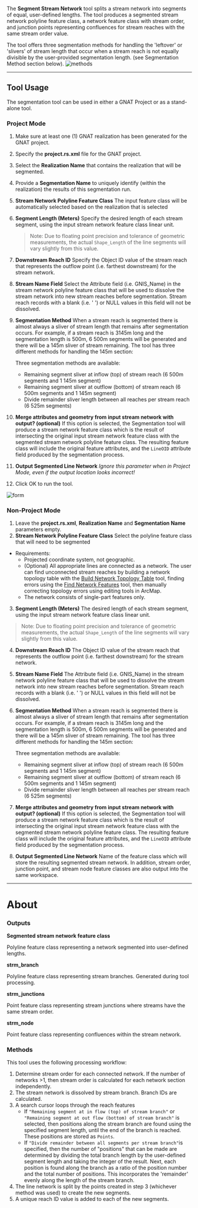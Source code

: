 The **Segment Stream Network** tool splits a stream network into 
segments of equal, user-defined lengths. The tool produces a segmented stream 
network polyline feature class, a network feature class with stream order, 
and junction points representing confluences for stream reaches with the same 
stream order value. 

The tool offers three segmentation methods for handling the 'leftover' or 'slivers' of stream length that occur when a stream reach is not equally divisible by the user-provided segmentation length.  (see Segmentation Method section below).
![methods]({{site.baseurl}}/images/seg_methods.png)

_______________________________________________________________
## Tool Usage

The segmentation tool can be used in either a GNAT Project or as a stand-alone tool.

### Project Mode

1.  Make sure at least one (1) GNAT realization has been generated for the GNAT project.
2. Specify the  **project.rs.xml** file for the GNAT project.
3. Select the **Realization Name** that contains the realization that will be segmented.
4. Provide a **Segmentation Name** to uniquely identify (within the realization) the results of this segmentation run.
5. **Stream Network Polyline Feature Class**  The input feature class will be automatically selected based on the realization that is selected


3. **Segment Length (Meters)** Specify the desired length of each stream segment, using the input stream network feature class linear unit. 

   > Note: Due to floating point precision and tolerance of geometric measurements, the actual `Shape_Length` of the line segments will vary slightly from this value. 


4. **Downstream Reach ID** Specify the Object ID value of the stream reach that represents the outflow point (i.e. farthest downstream) for the stream network.

5. **Stream Name Field** Select the Attribute field (i.e. GNIS_Name) in the stream network polyline feature class that will be used to dissolve the stream network into new stream reaches before segmentation. Stream reach records with a blank (i.e. ' ') or NULL values in this field will not be dissolved.

6. **Segmentation Method** When a stream reach is segmented there is almost always a sliver of stream length that remains after segmentation occurs.  For example, if a stream reach is 3145m long and the segmentation length is 500m, 6 500m segments will be generated and there will be a 145m sliver of stream remaining.  The tool has three different methods for handling the 145m section: 

   Three segmentation methods are available:

   - Remaining segment sliver at inflow (top) of stream reach (6 500m segments and 1 145m segment)
   - Remaining segment sliver at outflow (bottom) of stream reach (6 500m segments and 1 145m segment)
   - Divide remainder sliver length between all reaches per stream reach (6 525m segments)

7. **Merge attributes and geometry from input stream network with output? (optional)** If this option is selected, the Segmentation tool will produce a stream network feature class which is the result of intersecting the original input stream network feature class with the segmented stream network polyline feature class. The resulting feature class will include the original feature attributes, and the `LineOID` attribute field produced by the segmentation process.

8. **Output Segmented Line Network** *Ignore this parameter when in Project Mode, even if the output location looks incorrect!*

9. Click OK to run the tool.

![form]({{site.baseurl}}/images/seg_form.PNG)

### Non-Project Mode

1. Leave the  **project.rs.xml**, **Realization Name** and **Segmentation Name** parameters empty.
2. **Stream Network Polyline Feature Class**  Select the polyline feature class that will need to be segmented

- Requirements: 
  - Projected coordinate system, not geographic.
  - (Optional) All appropriate lines are connected as a network. The user can find unconnected stream reaches by building a network topology table with the [Build Network Topology Table](http://gnat.riverscapes.xyz/Build-Network-Topology-Table) tool, finding errors using the [Find Network Features](http://gnat.riverscapes.xyz/Find-Network-Features) tool, then manually correcting topology errors using editing tools in ArcMap.
  - The network consists of single-part features only.

3. **Segment Length (Meters)** The desired length of each stream segment, using the input stream network feature class linear unit. 

> Note: Due to floating point precision and tolerance of geometric measurements, the actual `Shape_Length` of the line segments will vary slightly from this value. 

4. **Downstream Reach ID** The Object ID value of the stream reach that represents the outflow point (i.e. farthest downstream) for the stream network.

5. **Stream Name Field** The Attribute field (i.e. GNIS_Name) in the stream network polyline feature class that will be used to dissolve the stream network into new stream reaches before segmentation. Stream reach records with a blank (i.e. ' ') or NULL values in this field will not be dissolved.

6. **Segmentation Method** When a stream reach is segmented there is almost always a sliver of stream length that remains after segmentation occurs.  For example, if a stream reach is 3145m long and the segmentation length is 500m, 6 500m segments will be generated and there will be a 145m sliver of stream remaining.  The tool has three different methods for handling the 145m section: 

   Three segmentation methods are available:

   - Remaining segment sliver at inflow (top) of stream reach (6 500m segments and 1 145m segment)
   - Remaining segment sliver at outflow (bottom) of stream reach (6 500m segments and 1 145m segment)
   - Divide remainder sliver length between all reaches per stream reach (6 525m segments)

7. **Merge attributes and geometry from input stream network with output? (optional)** If this option is selected, the Segmentation tool will produce a stream network feature class which is the result of intersecting the original input stream network feature class with the segmented stream network polyline feature class. The resulting feature class will include the original feature attributes, and the `LineOID` attribute field produced by the segmentation process.

8. **Output Segmented Line Network** Name of the feature class which will store the resulting segmented stream network. In addition, stream order, junction point, and stream node feature classes are also output into the same workspace.


------

# About

### Outputs

**Segmented stream network feature class**

Polyline feature class representing a network segmented into user-defined lengths.

**strm_branch**

Polyline feature class representing stream branches. Generated during tool processing.

**strm_junctions**

Point feature class representing stream junctions where streams have the same stream order. 

**strm_node**

Point feature class representing confluences within the stream network.

### Methods

This tool uses the following processing workflow:

1. Determine stream order for each connected network.  If the number of networks >1, then stream order is calculated for each network section independently. 
2. The stream network is dissolved by stream branch. Branch IDs are calculated.
3. A search cursor loops through the reach features
   - If `"Remaining segment at in flow (top) of stream branch"` or `"Remaining segment at out flow (bottom) of stream branch"` is selected, then positions along the stream branch are found using the specified segment length, until the end of the branch is reached. These positions are stored as `Points`.
   - If `"Divide remainder between all segments per stream branch"`is specified, then the number of "positions" that can be made are determined by dividing the total branch length by the user-defined segment length and taking the integer of the result. Next, each position is found along the branch as a ratio of the position number and the total number of positions. This incorporates the 'remainder' evenly along the length of the stream branch.
4. The line network is split by the points created in step 3 (whichever method was used) to create the new segments.
5. A unique reach ID value is added to each of the new segments.

